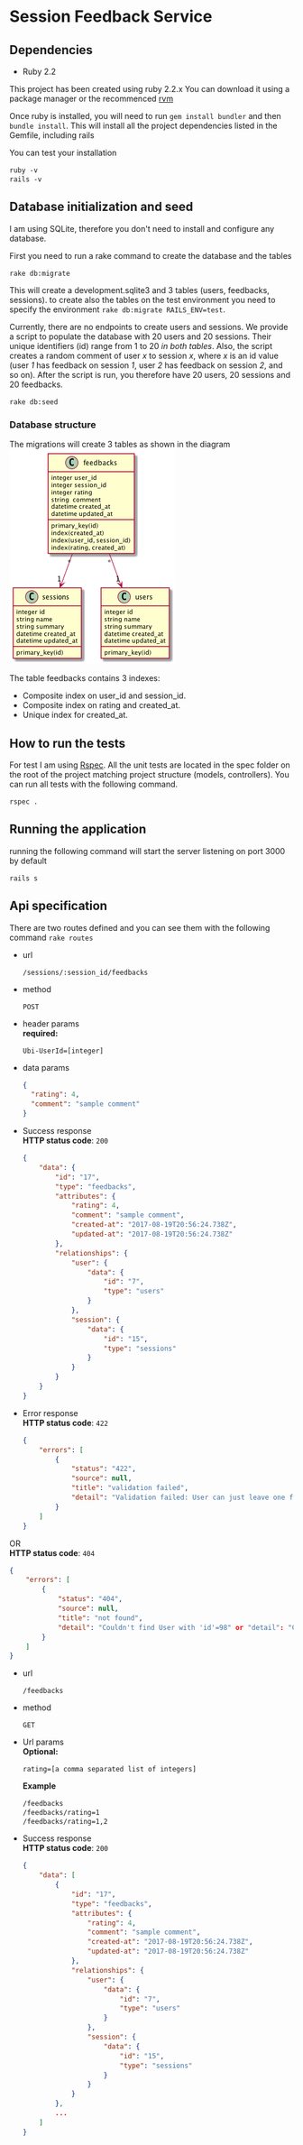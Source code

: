 # Session Feedback Service

## Dependencies

* Ruby 2.2

This project has been created using ruby 2.2.x You can download it using a package manager or the recommenced [rvm](https://rvm.io/)

Once ruby is installed, you will need to run `gem install bundler` and then `bundle install`. This will install all the project dependencies listed in the Gemfile, including rails

You can test your installation
```
ruby -v
rails -v
```
## Database initialization and seed
I am using SQLite, therefore you don't need to install and configure any database.

First you need to run a rake command to create the database and the tables
```
rake db:migrate
```
This will create a development.sqlite3 and 3 tables (users, feedbacks, sessions). to create also the tables on the test environment you need to specify the environment ```rake db:migrate RAILS_ENV=test```.

Currently, there are no endpoints to create users and sessions. We provide a script to populate the database with 20 users and 20 sessions. Their unique identifiers (id) range from 1 to 20 *in both tables*. Also, the script creates a random comment of user *x* to session *x*, where *x* is an id value (user *1* has feedback on session *1*, user *2* has feedback on session *2*, and so on). After the script is run, you therefore have 20 users, 20 sessions and 20 feedbacks.
```
rake db:seed
```
### Database structure

The migrations will create 3 tables as shown in the diagram<br />
![alt text](db/schema.png "Description goes here")

The table feedbacks contains 3 indexes:
  * Composite index on user_id and session_id.
  * Composite index on rating and created_at.
  * Unique index for created_at.

## How to run the tests

For test I am using [Rspec](http://rspec.info/). All the unit tests are located in the spec folder on the root of the project matching project structure (models, controllers). You can run all tests with the following command.
```
rspec .
```

## Running the application
running the following command will start the server listening on port 3000 by default
```
rails s
```

## Api specification

There are two routes defined and you can see them with the following command `rake routes`
* url
  ```
  /sessions/:session_id/feedbacks
  ```
* method
  ```
  POST
  ```
* header params<br />
  **required:**
  ```
  Ubi-UserId=[integer]
  ```
* data params
  ```json
  {
    "rating": 4,
    "comment": "sample comment"
  }
  ```
* Success response<br />
  **HTTP status code**: `200`
  ```json
  {
      "data": {
          "id": "17",
          "type": "feedbacks",
          "attributes": {
              "rating": 4,
              "comment": "sample comment",
              "created-at": "2017-08-19T20:56:24.738Z",
              "updated-at": "2017-08-19T20:56:24.738Z"
          },
          "relationships": {
              "user": {
                  "data": {
                      "id": "7",
                      "type": "users"
                  }
              },
              "session": {
                  "data": {
                      "id": "15",
                      "type": "sessions"
                  }
              }
          }
      }
  }
  ```
* Error response<br />
  **HTTP status code**: `422`
  ```json
  {
      "errors": [
          {
              "status": "422",
              "source": null,
              "title": "validation failed",
              "detail": "Validation failed: User can just leave one feeback per session"
          }
      ]
  }
  ```
OR<br />
  **HTTP status code**: `404`
  ```json
  {
      "errors": [
          {
              "status": "404",
              "source": null,
              "title": "not found",
              "detail": "Couldn't find User with 'id'=98" or "detail": "Couldn't find Session with 'id'=98"
          }
      ]
  }
  ```

* url
  ```
  /feedbacks
  ```
* method
  ```
  GET
  ```
* Url params<br />
  **Optional:**
  ```
  rating=[a comma separated list of integers]
  ```
  **Example**
  ```
  /feedbacks
  /feedbacks/rating=1
  /feedbacks/rating=1,2
  ```
* Success response<br />
  **HTTP status code**: `200`
  ```json
  {
      "data": [
          {
              "id": "17",
              "type": "feedbacks",
              "attributes": {
                  "rating": 4,
                  "comment": "sample comment",
                  "created-at": "2017-08-19T20:56:24.738Z",
                  "updated-at": "2017-08-19T20:56:24.738Z"
              },
              "relationships": {
                  "user": {
                      "data": {
                          "id": "7",
                          "type": "users"
                      }
                  },
                  "session": {
                      "data": {
                          "id": "15",
                          "type": "sessions"
                      }
                  }
              }
          },
          ...
      ]
  }
  ```
